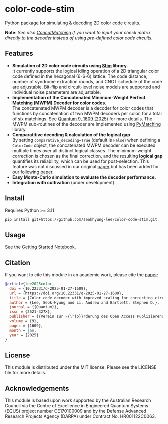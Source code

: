 # color-code-stim
Python package for simulating &amp; decoding 2D color code circuits.

**Note**: _See also [ConcatMatching](https://github.com/seokhyung-lee/ConcatMatching) if you want to input your check matrix directly to the decoder instead of using pre-defined color code circuits._

## Features
- **Simulation of 2D color code circuits using [Stim](https://github.com/quantumlib/Stim) library.** <br> 
It currently supports the logical idling operation of a 2D triangular color code defined in the hexagonal (6-6-6) lattice. The code distance, number of syndrome extraction rounds, and CNOT schedule of the code are adjustable. Bit-flip and circuit-level noise models are supported and individual noise parameters are adjustable.
- **Implementation of the Concatenated Minimum-Weight Perfect Matching (MWPM) Decoder for color codes.** <br>
The concatenated MWPM decoder is a decoder for color codes that functions by concatenation of two MWPM decoders per color, for a total of six matchings. See [Quantum 9, 1609 (2025)](https://doi.org/10.22331/q-2025-01-27-1609) for more details. The MWPM sub-routines of the decoder are implemented using [PyMatching](https://github.com/oscarhiggott/PyMatching) library.
- **Comparatitive decoding \& calculation of the logical gap** <br>
By setting `comparative_decoding=True` (default is `False`) when defining a `ColorCode` object, the concatenated MWPM decoder can be executed multiple times over all distinct logical classes. The minimum-weight correction is chosen as the final correction, and the resulting **logical gap** quantifies its reliability, which can be used for post-selection. This feature was not discussed in our original [paper](https://doi.org/10.22331/q-2025-01-27-1609) but has been added for our following [paper](https://arxiv.org/abs/2409.07707).
- **Easy Monte-Carlo simulation to evaluate the decoder performance.** <br>
- **Integration with cultivation** (under development)

## Install

Requires Python >= 3.11

```bash
pip install git+https://github.com/seokhyung-lee/color-code-stim.git
```

## Usage

See the [Getting Started Notebook](getting_started.ipynb).

## Citation
If you want to cite this module in an academic work, please cite the [paper](https://doi.org/10.22331/q-2025-01-27-1609):

```bibtex
@article{lee2025color,
  doi = {10.22331/q-2025-01-27-1609},
  url = {https://doi.org/10.22331/q-2025-01-27-1609},
  title = {Color code decoder with improved scaling for correcting circuit-level noise},
  author = {Lee, Seok-Hyung and Li, Andrew and Bartlett, Stephen D.},
  journal = {{Quantum}},
  issn = {2521-327X},
  publisher = {{Verein zur F{\"{o}}rderung des Open Access Publizierens in den Quantenwissenschaften}},
  volume = {9},
  pages = {1609},
  month = jan,
  year = {2025}
}
```

## License
This module is distributed under the MIT license. Please see the LICENSE file for more details.

## Acknowledgements
This module is based upon work supported by the Australian Research Council via the Centre of Excellence in Engineered Quantum Systems (EQUS) project number CE170100009 and by the Defense Advanced Research Projects Agency (DARPA) under Contract No. HR001122C0063.
